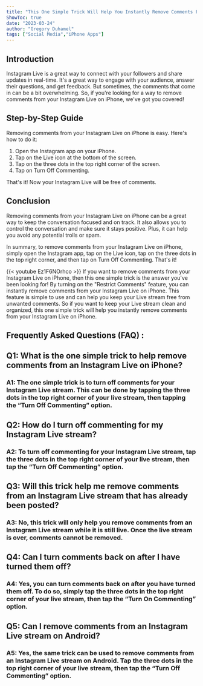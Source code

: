 ```yaml
---
title: "This One Simple Trick Will Help You Instantly Remove Comments From Your Instagram Live on iPhone!"
ShowToc: true 
date: "2023-03-24"
author: "Gregory Duhamel" 
tags: ["Social Media","iPhone Apps"]
---
```

## Introduction

Instagram Live is a great way to connect with your followers and share updates in real-time. It's a great way to engage with your audience, answer their questions, and get feedback. But sometimes, the comments that come in can be a bit overwhelming. So, if you're looking for a way to remove comments from your Instagram Live on iPhone, we've got you covered!

## Step-by-Step Guide

Removing comments from your Instagram Live on iPhone is easy. Here's how to do it:

1. Open the Instagram app on your iPhone.
2. Tap on the Live icon at the bottom of the screen.
3. Tap on the three dots in the top right corner of the screen.
4. Tap on Turn Off Commenting.

That's it! Now your Instagram Live will be free of comments.

## Conclusion

Removing comments from your Instagram Live on iPhone can be a great way to keep the conversation focused and on track. It also allows you to control the conversation and make sure it stays positive. Plus, it can help you avoid any potential trolls or spam. 

In summary, to remove comments from your Instagram Live on iPhone, simply open the Instagram app, tap on the Live icon, tap on the three dots in the top right corner, and then tap on Turn Off Commenting. That's it!

{{< youtube Ez1F6NOrhco >}} 
If you want to remove comments from your Instagram Live on iPhone, then this one simple trick is the answer you've been looking for! By turning on the "Restrict Comments" feature, you can instantly remove comments from your Instagram Live on iPhone. This feature is simple to use and can help you keep your Live stream free from unwanted comments. So if you want to keep your Live stream clean and organized, this one simple trick will help you instantly remove comments from your Instagram Live on iPhone.

## Frequently Asked Questions (FAQ) :
<h2>Q1: What is the one simple trick to help remove comments from an Instagram Live on iPhone?</h2>

<h3>A1: The one simple trick is to turn off comments for your Instagram Live stream. This can be done by tapping the three dots in the top right corner of your live stream, then tapping the “Turn Off Commenting” option.</h3>

<h2>Q2: How do I turn off commenting for my Instagram Live stream?</h2>

<h3>A2: To turn off commenting for your Instagram Live stream, tap the three dots in the top right corner of your live stream, then tap the “Turn Off Commenting” option.</h3>

<h2>Q3: Will this trick help me remove comments from an Instagram Live stream that has already been posted?</h2>

<h3>A3: No, this trick will only help you remove comments from an Instagram Live stream while it is still live. Once the live stream is over, comments cannot be removed.</h3>

<h2>Q4: Can I turn comments back on after I have turned them off?</h2>

<h3>A4: Yes, you can turn comments back on after you have turned them off. To do so, simply tap the three dots in the top right corner of your live stream, then tap the “Turn On Commenting” option.</h3>

<h2>Q5: Can I remove comments from an Instagram Live stream on Android?</h2>

<h3>A5: Yes, the same trick can be used to remove comments from an Instagram Live stream on Android. Tap the three dots in the top right corner of your live stream, then tap the “Turn Off Commenting” option.</h3>


